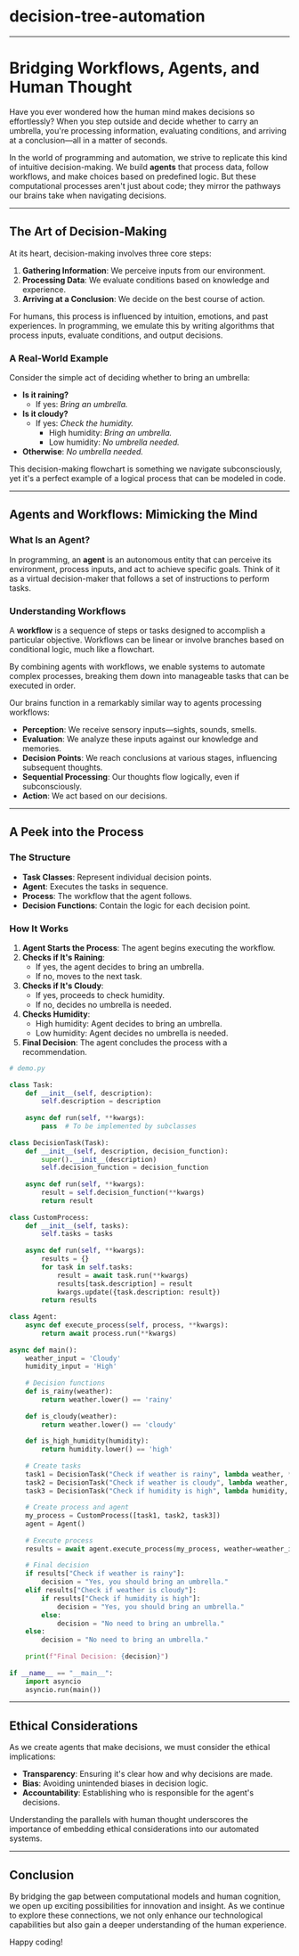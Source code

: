 # decision-tree-automation

---

# Bridging Workflows, Agents, and Human Thought  
   
Have you ever wondered how the human mind makes decisions so effortlessly? When you step outside and decide whether to carry an umbrella, you're processing information, evaluating conditions, and arriving at a conclusion—all in a matter of seconds.  
   
In the world of programming and automation, we strive to replicate this kind of intuitive decision-making. We build **agents** that process data, follow workflows, and make choices based on predefined logic. But these computational processes aren't just about code; they mirror the pathways our brains take when navigating decisions.  
   
---  
   
## The Art of Decision-Making  
   
At its heart, decision-making involves three core steps:  
   
1. **Gathering Information**: We perceive inputs from our environment.  
2. **Processing Data**: We evaluate conditions based on knowledge and experience.  
3. **Arriving at a Conclusion**: We decide on the best course of action.  
   
For humans, this process is influenced by intuition, emotions, and past experiences. In programming, we emulate this by writing algorithms that process inputs, evaluate conditions, and output decisions.  
   
### A Real-World Example  
   
Consider the simple act of deciding whether to bring an umbrella:  
   
- **Is it raining?**  
  - If yes: *Bring an umbrella.*  
- **Is it cloudy?**  
  - If yes: *Check the humidity.*  
    - High humidity: *Bring an umbrella.*  
    - Low humidity: *No umbrella needed.*  
- **Otherwise**: *No umbrella needed.*  
   
This decision-making flowchart is something we navigate subconsciously, yet it's a perfect example of a logical process that can be modeled in code.  
   
---  
   
## Agents and Workflows: Mimicking the Mind  
   
### What Is an Agent?  
   
In programming, an **agent** is an autonomous entity that can perceive its environment, process inputs, and act to achieve specific goals. Think of it as a virtual decision-maker that follows a set of instructions to perform tasks.  
   
### Understanding Workflows  
   
A **workflow** is a sequence of steps or tasks designed to accomplish a particular objective. Workflows can be linear or involve branches based on conditional logic, much like a flowchart.  
   
By combining agents with workflows, we enable systems to automate complex processes, breaking them down into manageable tasks that can be executed in order.  
   
Our brains function in a remarkably similar way to agents processing workflows:  
   
- **Perception**: We receive sensory inputs—sights, sounds, smells.  
- **Evaluation**: We analyze these inputs against our knowledge and memories.  
- **Decision Points**: We reach conclusions at various stages, influencing subsequent thoughts.  
- **Sequential Processing**: Our thoughts flow logically, even if subconsciously.  
- **Action**: We act based on our decisions.  
      
---  
   
## A Peek into the Process  
      
### The Structure  
   
- **Task Classes**: Represent individual decision points.  
- **Agent**: Executes the tasks in sequence.  
- **Process**: The workflow that the agent follows.  
- **Decision Functions**: Contain the logic for each decision point.  
   
### How It Works  
   
1. **Agent Starts the Process**: The agent begins executing the workflow.  
2. **Checks if It's Raining**:  
   - If yes, the agent decides to bring an umbrella.  
   - If no, moves to the next task.  
3. **Checks if It's Cloudy**:  
   - If yes, proceeds to check humidity.  
   - If no, decides no umbrella is needed.  
4. **Checks Humidity**:  
   - High humidity: Agent decides to bring an umbrella.  
   - Low humidity: Agent decides no umbrella is needed.  
5. **Final Decision**: The agent concludes the process with a recommendation.  
   
```python  
# demo.py  
   
class Task:  
    def __init__(self, description):  
        self.description = description  
  
    async def run(self, **kwargs):  
        pass  # To be implemented by subclasses  
   
class DecisionTask(Task):  
    def __init__(self, description, decision_function):  
        super().__init__(description)  
        self.decision_function = decision_function  
  
    async def run(self, **kwargs):  
        result = self.decision_function(**kwargs)  
        return result  
   
class CustomProcess:  
    def __init__(self, tasks):  
        self.tasks = tasks  
  
    async def run(self, **kwargs):  
        results = {}  
        for task in self.tasks:  
            result = await task.run(**kwargs)  
            results[task.description] = result  
            kwargs.update({task.description: result})  
        return results  
   
class Agent:  
    async def execute_process(self, process, **kwargs):  
        return await process.run(**kwargs)  
   
async def main():  
    weather_input = 'Cloudy'  
    humidity_input = 'High'  
  
    # Decision functions  
    def is_rainy(weather):  
        return weather.lower() == 'rainy'  
  
    def is_cloudy(weather):  
        return weather.lower() == 'cloudy'  
  
    def is_high_humidity(humidity):  
        return humidity.lower() == 'high'  
  
    # Create tasks  
    task1 = DecisionTask("Check if weather is rainy", lambda weather, **kwargs: is_rainy(weather))  
    task2 = DecisionTask("Check if weather is cloudy", lambda weather, **kwargs: is_cloudy(weather))  
    task3 = DecisionTask("Check if humidity is high", lambda humidity, **kwargs: is_high_humidity(humidity))  
  
    # Create process and agent  
    my_process = CustomProcess([task1, task2, task3])  
    agent = Agent()  
  
    # Execute process  
    results = await agent.execute_process(my_process, weather=weather_input, humidity=humidity_input)  
  
    # Final decision  
    if results["Check if weather is rainy"]:  
        decision = "Yes, you should bring an umbrella."  
    elif results["Check if weather is cloudy"]:  
        if results["Check if humidity is high"]:  
            decision = "Yes, you should bring an umbrella."  
        else:  
            decision = "No need to bring an umbrella."  
    else:  
        decision = "No need to bring an umbrella."  
  
    print(f"Final Decision: {decision}")  
   
if __name__ == "__main__":  
    import asyncio  
    asyncio.run(main())  
```  
   
---  
   
## Ethical Considerations  
   
As we create agents that make decisions, we must consider the ethical implications:  
   
- **Transparency**: Ensuring it's clear how and why decisions are made.  
- **Bias**: Avoiding unintended biases in decision logic.  
- **Accountability**: Establishing who is responsible for the agent's decisions.  
   
Understanding the parallels with human thought underscores the importance of embedding ethical considerations into our automated systems.  

---

## Conclusion

By bridging the gap between computational models and human cognition, we open up exciting possibilities for innovation and insight. As we continue to explore these connections, we not only enhance our technological capabilities but also gain a deeper understanding of the human experience.  
   
Happy coding!
